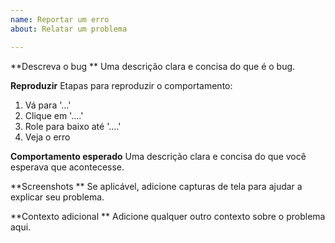 ```yaml
---
name: Reportar um erro
about: Relatar um problema

---
```


**Descreva o bug **
Uma descrição clara e concisa do que é o bug.

**Reproduzir**
Etapas para reproduzir o comportamento:
1. Vá para '...'
2. Clique em '....'
3. Role para baixo até '....'
4. Veja o erro

**Comportamento esperado**
Uma descrição clara e concisa do que você esperava que acontecesse.

**Screenshots **
Se aplicável, adicione capturas de tela para ajudar a explicar seu problema.

**Contexto adicional **
Adicione qualquer outro contexto sobre o problema aqui.
